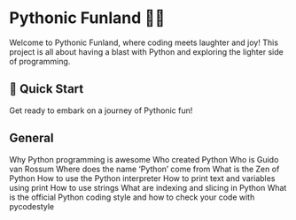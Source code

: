 # Pythonic Funland 🐍🚀

Welcome to Pythonic Funland, where coding meets laughter and joy! This project is all about having a blast with Python and exploring the lighter side of programming.

## 🚀 Quick Start

Get ready to embark on a journey of Pythonic fun! 


## General

Why Python programming is awesome
Who created Python
Who is Guido van Rossum
Where does the name ‘Python’ come from
What is the Zen of Python
How to use the Python interpreter
How to print text and variables using print
How to use strings
What are indexing and slicing in Python
What is the official Python coding style and how to check your code with pycodestyle
